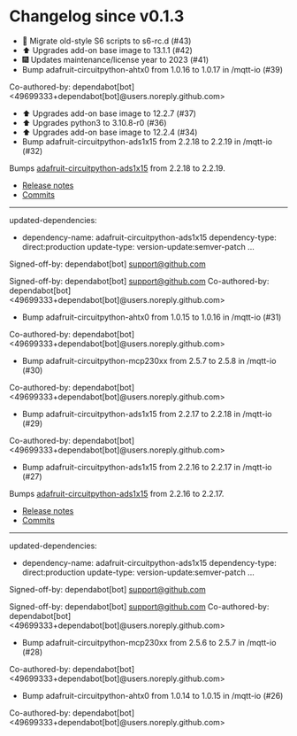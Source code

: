 # Changelog since v0.1.3
- 🔨 Migrate old-style S6 scripts to s6-rc.d (#43) 
- ⬆️ Upgrades add-on base image to 13.1.1 (#42) 
- 🎆 Updates maintenance/license year to 2023 (#41) 
- Bump adafruit-circuitpython-ahtx0 from 1.0.16 to 1.0.17 in /mqtt-io (#39)

Co-authored-by: dependabot[bot] <49699333+dependabot[bot]@users.noreply.github.com> 
- ⬆️ Upgrades add-on base image to 12.2.7 (#37) 
- ⬆️ Upgrades python3 to 3.10.8-r0 (#36) 
- ⬆️ Upgrades add-on base image to 12.2.4 (#34) 
- Bump adafruit-circuitpython-ads1x15 from 2.2.18 to 2.2.19 in /mqtt-io (#32)

Bumps [adafruit-circuitpython-ads1x15](https://github.com/adafruit/Adafruit_CircuitPython_ADS1x15) from 2.2.18 to 2.2.19.
- [Release notes](https://github.com/adafruit/Adafruit_CircuitPython_ADS1x15/releases)
- [Commits](https://github.com/adafruit/Adafruit_CircuitPython_ADS1x15/compare/2.2.18...2.2.19)

---
updated-dependencies:
- dependency-name: adafruit-circuitpython-ads1x15
  dependency-type: direct:production
  update-type: version-update:semver-patch
...

Signed-off-by: dependabot[bot] <support@github.com>

Signed-off-by: dependabot[bot] <support@github.com>
Co-authored-by: dependabot[bot] <49699333+dependabot[bot]@users.noreply.github.com> 
- Bump adafruit-circuitpython-ahtx0 from 1.0.15 to 1.0.16 in /mqtt-io (#31)

Co-authored-by: dependabot[bot] <49699333+dependabot[bot]@users.noreply.github.com> 
- Bump adafruit-circuitpython-mcp230xx from 2.5.7 to 2.5.8 in /mqtt-io (#30)

Co-authored-by: dependabot[bot] <49699333+dependabot[bot]@users.noreply.github.com> 
- Bump adafruit-circuitpython-ads1x15 from 2.2.17 to 2.2.18 in /mqtt-io (#29)

Co-authored-by: dependabot[bot] <49699333+dependabot[bot]@users.noreply.github.com> 
- Bump adafruit-circuitpython-ads1x15 from 2.2.16 to 2.2.17 in /mqtt-io (#27)

Bumps [adafruit-circuitpython-ads1x15](https://github.com/adafruit/Adafruit_CircuitPython_ADS1x15) from 2.2.16 to 2.2.17.
- [Release notes](https://github.com/adafruit/Adafruit_CircuitPython_ADS1x15/releases)
- [Commits](https://github.com/adafruit/Adafruit_CircuitPython_ADS1x15/compare/2.2.16...2.2.17)

---
updated-dependencies:
- dependency-name: adafruit-circuitpython-ads1x15
  dependency-type: direct:production
  update-type: version-update:semver-patch
...

Signed-off-by: dependabot[bot] <support@github.com>

Signed-off-by: dependabot[bot] <support@github.com>
Co-authored-by: dependabot[bot] <49699333+dependabot[bot]@users.noreply.github.com> 
- Bump adafruit-circuitpython-mcp230xx from 2.5.6 to 2.5.7 in /mqtt-io (#28)

Co-authored-by: dependabot[bot] <49699333+dependabot[bot]@users.noreply.github.com> 
- Bump adafruit-circuitpython-ahtx0 from 1.0.14 to 1.0.15 in /mqtt-io (#26)

Co-authored-by: dependabot[bot] <49699333+dependabot[bot]@users.noreply.github.com> 
